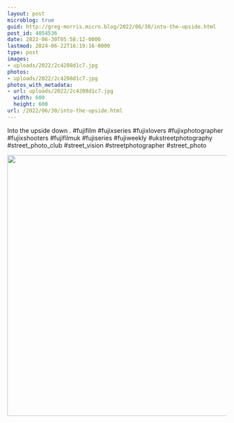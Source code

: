 ```yaml
---
layout: post
microblog: true
guid: http://greg-morris.micro.blog/2022/06/30/into-the-upside.html
post_id: 4054536
date: 2022-06-30T05:58:12-0000
lastmod: 2024-06-22T16:19:16-0000
type: post
images:
- uploads/2022/2c4208d1c7.jpg
photos:
- uploads/2022/2c4208d1c7.jpg
photos_with_metadata:
- url: uploads/2022/2c4208d1c7.jpg
  width: 600
  height: 600
url: /2022/06/30/into-the-upside.html
---
```

Into the upside down
.
#fujifilm #fujixseries #fujixlovers #fujixphotographer #fujixshooters #fujifilmuk #fujiseries #fujiweekly #ukstreetphotography #street_photo_club #street_vision #streetphotographer #street_photo

<img src="uploads/2022/2c4208d1c7.jpg" width="600" height="600" alt="">
